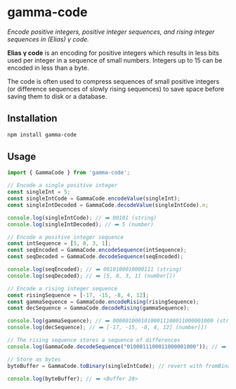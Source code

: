 # gamma-code

_Encode positive integers, positive integer sequences, and rising integer sequences in (Elias) γ code._

**Elias γ code** is an encoding for positive integers which results in less bits used per integer in a sequence of small numbers. Integers up to 15 can be encoded in less than a byte.

The code is often used to compress sequences of small positive integers (or difference sequences of slowly rising sequences) to save space before saving them to disk or a database.

## Installation

```bash
npm install gamma-code
```

## Usage

```javascript
import { GammaCode } from 'gamma-code';

// Encode a single positive integer
const singleInt = 5;
const singleIntCode = GammaCode.encodeValue(singleInt);
const singleIntDecoded = GammaCode.decodeValue(singleIntCode).n;

console.log(singleIntCode); // ➡️ 00101 (string)
console.log(singleIntDecoded); // ➡️ 5 (number)

// Encode a positive integer sequence
const intSequence = [5, 8, 3, 1];
const seqEncoded = GammaCode.encodeSequence(intSequence);
const seqDecoded = GammaCode.decodeSequence(seqEncoded);

console.log(seqEncoded); // ➡️ 0010100010000111 (string)
console.log(seqDecoded); // ➡️ [5, 8, 3, 1] (number[])

// Encode a rising integer sequence
const risingSequence = [-17, -15, -8, 4, 12];
const gammaSequence = GammaCode.encodeRising(risingSequence);
const decSequence = GammaCode.decodeRising(gammaSequence);

console.log(gammaSequence); // ➡️ 00000100010100011100011000001000 (string)
console.log(decSequence); // ➡️ [-17, -15, -8, 4, 12] (number[])

// The rising sequence stores a sequence of differences
console.log(GammaCode.decodeSequence("0100011100011000001000")); // ➡️ [2, 7, 12, 8]

// Store as bytes
byteBuffer = GammaCode.toBinary(singleIntCode); // revert with fromBinary()

console.log(byteBuffer); // ➡️ <Buffer 28>
```